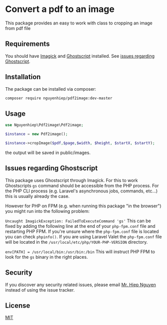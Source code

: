 # Convert a pdf to an image

This package provides an easy to work with class to cropping an image from pdf file

## Requirements
You should have [Imagick](http://php.net/manual/en/imagick.setresolution.php) and [Ghostscript](http://www.ghostscript.com/) installed. See [issues regarding Ghostscript](https://github.com/nguyenhiepvan/pdf2image#issues-regarding-ghostscript).
## Installation

The package can be installed via composer:

```bash
composer require nguyenhiep/pdf2image:dev-master
```

## Usage

```php
use Nguyenhiep\Pdf2image\Pdf2image;

$instance = new Pdf2image();

$instance->cropImage($pdf,$page,$width, $height, $startX, $startY);
```
the output will be saved in public/images.

## Issues regarding Ghostscript
This package uses Ghostscript through Imagick. For this to work Ghostscripts ```gs``` command should be accessible from the PHP process. For the PHP CLI process (e.g. Laravel's asynchronous jobs, commands, etc...) this is usually already the case.

However for PHP on FPM (e.g. when running this package "in the browser") you might run into the following problem:

```Uncaught ImagickException: FailedToExecuteCommand 'gs'```
This can be fixed by adding the following line at the end of your ```php-fpm.conf``` file and restarting PHP FPM. If you're unsure where the ```php-fpm.conf``` file is located you can check ```phpinfo()```. If you are using Laravel Valet the ```php-fpm.conf``` file will be located in the ```/usr/local/etc/php/YOUR-PHP-VERSION``` directory.

```env[PATH] = /usr/local/bin:/usr/bin:/bin```
This will instruct PHP FPM to look for the ```gs``` binary in the right places.
## Security
If you discover any security related issues, please email [Mr. Hiep Nguyen](mailto:nguyenhiepvan.bka@gmail.com?subject=[GitHub]%20Problem%20with%20p) instead of using the issue tracker.
## License
[MIT](https://choosealicense.com/licenses/mit/)
